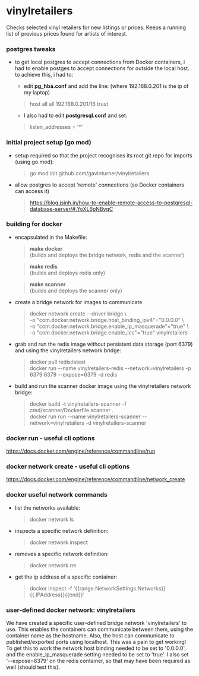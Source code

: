 # vinylretailers
Checks selected vinyl retailers for new listings or prices. Keeps a running list of previous prices found
for artists of interest.

### postgres tweaks
* to get local postgres to accept connections from Docker containers, i had to enable postges to accept connections for outside the local host.
to achieve this, i had to:
  - edit **pg_hba.conf** and add the line: (where 192.168.0.201 is the ip of my laptop)
  > host    all    all  192.168.0.201/16        trust

  - I also had to edit **postgresql.conf** and set:
  > listen_addresses = '*'

### initial project setup (go mod)
* setup required so that the project recognises its root git repo for imports (using go.mod):
  > go mod init github.com/gavinturner/vinylretailers

* allow postgres to accept 'remote' connections (so Docker containers can access it)
  > https://blog.jsinh.in/how-to-enable-remote-access-to-postgresql-database-server/#.YoXL6pNByqC

### building for docker
* encapsulated in the Makefile:
  > **make docker** \
  > (builds and deploys the bridge network, redis and the scanner)

  > **make redis** \
  > (builds and deploys redis only)
  
  > **make scanner** \
  > (builds and deploys the scanner only)

* create a bridge network for images to communicate
  > docker network create --driver bridge \ \
  > -o "com.docker.network.bridge.host_binding_ipv4"="0.0.0.0" \ \
  > -o "com.docker.network.bridge.enable_ip_masquerade"="true" \ \
  > -o "com.docker.network.bridge.enable_icc"="true" vinylretailers

* grab and run the redis image without persistent data storage (port 6379) and using the vinylretailers network bridge:
  > docker pull redis:latest \
  > docker run --name vinylretailers-redis --network=vinylretailers -p 6379:6379 --expose=6379 -d redis

* build and run the scanner docker image using the vinylretailers network bridge:
  > docker build -t vinylretailers-scanner -f cmd/scanner/Dockerfile.scanner . \
  > docker run run --name vinylretailers-scanner --network=vinylretailers -d vinylretailers-scanner

### docker run - useful cli options
https://docs.docker.com/engine/reference/commandline/run

### docker network create - useful cli options
https://docs.docker.com/engine/reference/commandline/network_create

### docker useful network commands

- list the networks available:
  > docker network ls
- inspects a specific network definition:
  > docker network inspect <network name>
- removes a specific network definition:
  > docker network rm <network name>
- get the ip address of a specific container:
  > docker inspect -f '{{range.NetworkSettings.Networks}}{{.IPAddress}}{{end}}' <container name>

### user-defined docker network: vinylretailers
We have created a specific user-defined bridge network 'vinylretailers' to use. This enables the containers can communicate 
between them, using the container name as the hostname. Also, the host can communicate to published/exported ports using localhost.
This was a pain to get working! To get this to work the network host binding needed to be set to '0.0.0.0', and the
enable_ip_masquerade setting needed to be set to 'true'. I also set '--expose=6379' on the redis container, so that may have been
required as well (should test this).
